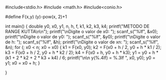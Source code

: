 #include<stdio.h>
#include <math.h>
#include<conio.h>


#define F(x,y)  (y)-pow(x, 2)+1

int main()
{
    double y0, x0, y1, n, h, f, k1, k2, k3, k4;
    printf("METODO DE RANGE KUTTA\n\n");
    printf("\nDigite o valor de x0: ");
    scanf_s("%lf", &x0);
    printf("\nDigite o valor de y0: ");
    scanf_s("%lf", &y0);
    printf("\nDigite o valor de h: ");
    scanf_s("%lf", &h);
    printf("\nDigite o valor de xn: ");
    scanf_s("%lf", &n);
    for (; x0 < n; x0 = x0)
    {
        k1 = F(x0, y0);
        k2 = F(x0 + h / 2, y0 + h * k1 / 2);
        k3 = F(x0 + h / 2, y0 + h * k2 / 2);
        k4 = F(x0 + h, y0 + h * k3);
        y1 = y0 + h * (k1 + 2 * k2 + 2 * k3 + k4) / 6;
        printf("\n\n  y(%.4lf) = %.3lf ", x0, y0);
        y0 = y1;
        x0 = x0 + h;
    }
    
}
